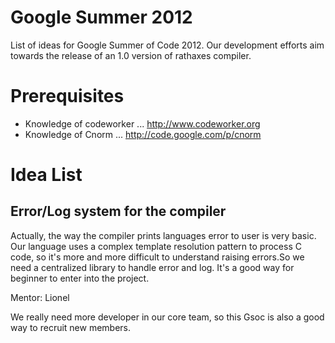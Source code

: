 # Google Summer 2012 #

List of ideas for Google Summer of Code 2012. Our development efforts aim towards the release of an 1.0 version of rathaxes compiler.

# Prerequisites #

  * Knowledge of codeworker ... http://www.codeworker.org
  * Knowledge of Cnorm ... http://code.google.com/p/cnorm

# Idea List #

## Error/Log system for the compiler ##

Actually, the way the compiler prints languages error to user is very basic.
Our language uses a complex template resolution pattern to process C code, so it's more and more difficult to understand raising errors.So we need a centralized library to handle error and log. It's a good way for beginner to enter into the project.

Mentor: Lionel

We really need more developer in our core team, so this Gsoc is also a good way to recruit new members.